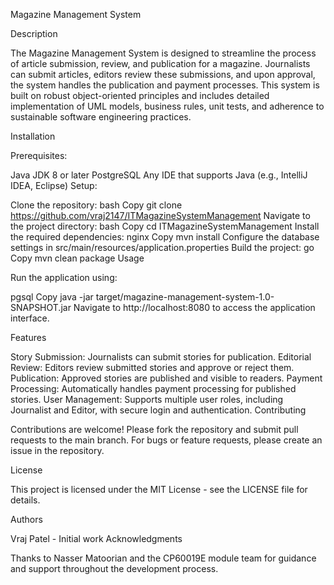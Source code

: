 Magazine Management System

Description

The Magazine Management System is designed to streamline the process of article submission, review, and publication for a magazine. Journalists can submit articles, editors review these submissions, and upon approval, the system handles the publication and payment processes. This system is built on robust object-oriented principles and includes detailed implementation of UML models, business rules, unit tests, and adherence to sustainable software engineering practices.

Installation

Prerequisites:

Java JDK 8 or later
PostgreSQL
Any IDE that supports Java (e.g., IntelliJ IDEA, Eclipse)
Setup:

Clone the repository:
bash
Copy
git clone https://github.com/vraj2147/ITMagazineSystemManagement
Navigate to the project directory:
bash
Copy
cd ITMagazineSystemManagement
Install the required dependencies:
nginx
Copy
mvn install
Configure the database settings in src/main/resources/application.properties
Build the project:
go
Copy
mvn clean package
Usage

Run the application using:

pgsql
Copy
java -jar target/magazine-management-system-1.0-SNAPSHOT.jar
Navigate to http://localhost:8080 to access the application interface.

Features

Story Submission: Journalists can submit stories for publication.
Editorial Review: Editors review submitted stories and approve or reject them.
Publication: Approved stories are published and visible to readers.
Payment Processing: Automatically handles payment processing for published stories.
User Management: Supports multiple user roles, including Journalist and Editor, with secure login and authentication.
Contributing

Contributions are welcome! Please fork the repository and submit pull requests to the main branch. For bugs or feature requests, please create an issue in the repository.

License

This project is licensed under the MIT License - see the LICENSE file for details.

Authors

Vraj Patel - Initial work
Acknowledgments

Thanks to Nasser Matoorian and the CP60019E module team for guidance and support throughout the development process.
